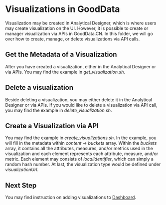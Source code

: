 # Visualizations in GoodData
Visualization may be created in Analytical Designer, which is where users may create visualization on the UI. However, it is possible to create or manager visualization via APIs in GoodData.CN. In this folder, we will go over how to create, manage, or delete visualizations via API calls.

## Get the Metadata of a Visualization
After you have created a visualization, either in the Analytical Designer or via APIs. You may find the example in <i>get_visualization.sh</i>.

## Delete a visualization
Beside deleting a visualization, you may either delete it in the Analytical Designer or via APIs. If you would like to delete a visualization via API call, you may find the example in <i>delete_visualization.sh</i>.

## Create a Visualization via API
You may find the example in <i>create_visualizations.sh</i>. In the example, you will fill in the metadata within <i>content</i> -> <i>buckets</i> array. Within the <i>buckets</i> array, it contains all the attributes, measures, and/or metrics used in the visualization and each element represents each attribute, measure, and/or metric. Each element may consists of <i>localIdentifier</i>, which can simply a random hash number. At last, the visualization type would be defined under <i>visualizationUrl</i>.

## Next Step
You may find instruction on adding visualizations to [Dashboard](../Dashboard).
